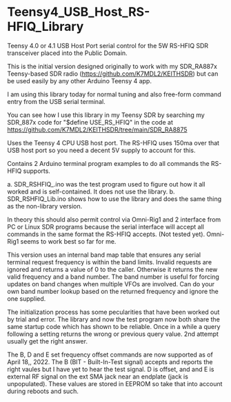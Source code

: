 # Teensy4_USB_Host_RS-HFIQ_Library

Teensy 4.0 or 4.1 USB Host Port serial control for the 5W RS-HFIQ SDR transceiver placed into the Public Domain.

This is the initial version designed originally to work with my SDR_RA887x Teensy-based SDR radio (https://github.com/K7MDL2/KEITHSDR) but can be used easily by any other Arduino Teensy 4 app.  

I am using this library today for normal tuning and also free-form command entry from the USB serial terminal. 

You can see how I use this library in my Teensy SDR by searching my SDR_887x code for "$define USE_RS_HFIQ" in the code at  https://github.com/K7MDL2/KEITHSDR/tree/main/SDR_RA8875 

Uses the Teensy 4 CPU USB host port. The RS-HFIQ uses 150ma over that USB host port so you need a decent 5V supply to account for this.

Contains 2 Arduino terminal program examples to do all commands the RS-HFIQ supports.

  a. SDR_RSHFIQ_.ino was the test program used to figure out how it all worked and is self-contained.  It does not use the library.
  b. SDR_RSHFIQ_Lib.ino shows how to use the library and does the same thing as the non-library version.

In theory this should also permit control via Omni-Rig1 and 2 interface from PC or Linux SDR programs because the serial interface will accept all commands in the same format the RS-HFIQ accepts. (Not tested yet).  Omni-Rig1 seems to work best so far for me.

This version uses an internal band map table that ensures any serial terminal request frequency is within the band limits.  Invalid requests are ignored and returns a value of 0 to the caller.  Otherwise it returns the new valid frequency and a band number.  The band number is useful for forcing updates on band changes when multiple VFOs are involved.  Can do your own band number lookup based on the returned frequency and ignore the one supplied. 

The initialization process has some pecularities that have been worked out by trial and error.  The library and now the test program now both share the same startup code which has shown to be reliable.  Once in a while a query following a setting returns the wrong or previous query value.  2nd attempt usually get the right answer.

The B, D and E set frequency offset commands are now supported as of April 18,, 2022.  The B (BIT - Built-In-Test signal) accepts and reports the right vaules but I have yet to hear the test signal.  D is offset, and and E is external RF signal on the ext SMA jack near an endplate (jack is unpopulated).  These values are stored in EEPROM so take that into account during reboots and such.
